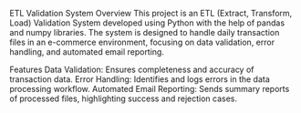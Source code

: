 ETL Validation System
Overview
This project is an ETL (Extract, Transform, Load) Validation System developed using Python with the help of pandas and numpy libraries. The system is designed to handle daily transaction files in an e-commerce environment, focusing on data validation, error handling, and automated email reporting.

Features
Data Validation: Ensures completeness and accuracy of transaction data.
Error Handling: Identifies and logs errors in the data processing workflow.
Automated Email Reporting: Sends summary reports of processed files, highlighting success and rejection cases.
